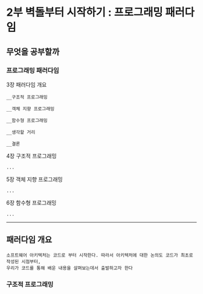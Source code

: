 # 2부 벽돌부터 시작하기 : 프로그래밍 패러다임

## 무엇을 공부할까

### 프로그래밍 패러다임

3장 패러다임 개요

	__구조적 프로그래밍

	__객체 지향 프로그래밍

	__함수형 프로그래밍

	__생각할 거리

	__결론

4장 구조적 프로그래밍

	...

5장 객체 지향 프로그래밍

	...

6장 함수형 프로그래밍

	...
	
---------------------------------------
## 패러다임 개요
```
소프트웨어 아키텍처는 코드로 부터 시작한다. 따라서 아키텍처에 대한 논의도 코드가 최초로 작성된 시점부터,
우리가 코드를 통해 배운 내용을 살펴보는데서 출발하고자 한다
```

### 구조적 프로그래밍
